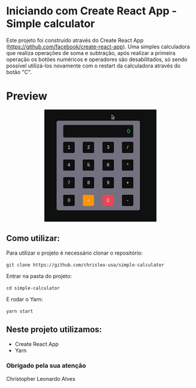 # Iniciando com Create React App - Simple calculator

Este projeto foi construído através do Create React App (https://github.com/facebook/create-react-app).
Uma simples calculadora que realiza operações de soma e subtração, após realizar a primeira operação os botões numéricos e operadores são desabilitados, só sendo possível utilizá-los novamente com o restart da calculadora através do botão "C".

# Preview

<p align="center">
  <img width="300" height="300" src="https://raw.githubusercontent.com/chrisleo-usa/simple-calculator/main/public/simple-calculator.gif">
</p>

## Como utilizar:

Para utilizar o projeto é necessário clonar o repositório:

`git clone https://github.com/chrisleo-usa/simple-calculator`

Entrar na pasta do projeto:

`cd simple-calculator`

E rodar o Yarn:

`yarn start`


## Neste projeto utilizamos:
* Create React App
* Yarn


### Obrigado pela sua atenção
Christopher Leonardo Alves 
